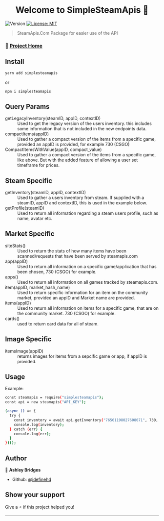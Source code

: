 <h1 align="center">Welcome to SimpleSteamApis 👋</h1>
<p>
  <img alt="Version" src="https://img.shields.io/badge/version-0.0.1-blue.svg?cacheSeconds=2592000" />
  <a href="#" target="_blank">
    <img alt="License: MIT" src="https://img.shields.io/badge/License-MIT-yellow.svg" />
  </a>
</p>

> SteamApis.Com Package for easier use of the API

### 🎉 [Project Home](http://steamapis.com) 

## Install

```sh
yarn add simplesteamapis
```

or

```sh
npm i simplesteamapis
```

## Query Params
<dl>
 <dt> getLegacyInventory(steamID, appID, contextID) </dt>
   <dd> Used to get the legacy version of the users inventory. this includes some information that is not included in the new endpoints data.</dd>
 <dt>compactItems(appID)</dt>
    <dd>Used to gather a compact version of the items from a specific game, provided an appID is provided, for example 730 (CSGO)</dd>
 <dt>CompactItemsWithValue(appID, compact_value)</dt>
    <dd>Used to gather a compact version of the items from a specific game, like above. But with the added feature of allowing a user set timeframe for prices.</dd>
 </dl>
 

 <h2> Steam Specific </h2>
 <dl>
  <dt>getInventory(steamID, appID, contextID)</dt>
     <dd>Used to gather a users inventory from steam. If supplied with a steamID, appID and contextID, this is used in the example below.</dd>
  <dt>getProfile(steamID)</dt>
    <dd>Used to return all information regarding a steam users profile, such as name, avatar etc.</dd>
  </dl>
  

 <h2>Market Specific</h2>
 <dl>
  <dt>siteStats()</dt>
    <dd>Used to return the stats of how many items have been scanned/requests that have been served by steamapis.com</dd>
  <dt>app(appID)</dt>
    <dd>Used to return all information on a specific game/application that has been chosen, 730 (CSGO) for example.</dd>
  <dt>apps()</dt>
    <dd>Used to return all information on all games tracked by steamapis.com.</dd>
  <dt>item(appID, market_hash_name)</dt>
    <dd>Used to return specific information for an item on the community market, provided an appID and Market name are provided.</dd>
  <dt>items(appID)</dt>
    <dd>Used to return all information on items for a specific game, that are on the community market. 730 (CSGO) for example.</dd>
  <dt>cards()</dt>
    <dd>used to return card data for all of steam.</dd>
</dl>


 <h2>Image Specific</h2>
 <dl>
 <dt>itemsImage(appID)</dt>
    <dd>returns images for items from a sepcific game or app, if appID is provided.</dd>
 </dl>   
  
## Usage

Example:

```sh
const steamapis = require("simplesteamapis");
const api = new steamapis("API_KEY");

(async () => {
  try {
    const inventory = await api.getInventory("76561198027608071", 730, 2);
    console.log(inventory);
  } catch (err) {
    console.log(err);
  }
})();
```

## Author

👤 **Ashley Bridges**

- Github: [@idefinehd](https://github.com/idefinehd)

## Show your support

Give a ⭐️ if this project helped you!

---
